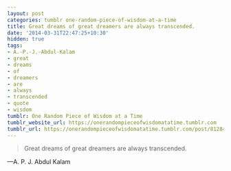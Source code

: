 ```yaml
---
layout: post
categories: tumblr one-random-piece-of-wisdom-at-a-time
title: Great dreams of great dreamers are always transcended.
date: '2014-03-31T22:47:25+10:30'
hidden: true
tags:
- A.-P.-J.-Abdul-Kalam
- great
- dreams
- of
- dreamers
- are
- always
- transcended
- quote
- wisdom
tumblr: One Random Piece of Wisdom at a Time
tumblr_website_url: https://onerandompieceofwisdomatatime.tumblr.com
tumblr_url: https://onerandompieceofwisdomatatime.tumblr.com/post/81284118555/great-dreams-of-great-dreamers-are-always
---
```

> Great dreams of great dreamers are always transcended.

—A. P. J. Abdul Kalam
